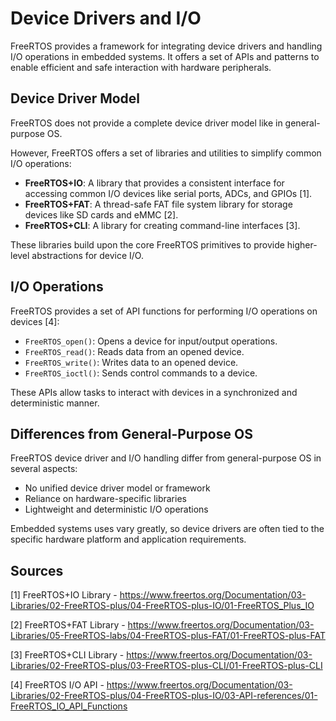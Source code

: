 # Device Drivers and I/O

FreeRTOS provides a framework for integrating device drivers and handling I/O operations in embedded systems. It offers a set of APIs and patterns to enable efficient and safe interaction with hardware peripherals.

## Device Driver Model
FreeRTOS does not provide a complete device driver model like in general-purpose OS.

However, FreeRTOS offers a set of libraries and utilities to simplify common I/O operations:
- **FreeRTOS+IO**: A library that provides a consistent interface for accessing common I/O devices like serial ports, ADCs, and GPIOs [1].
- **FreeRTOS+FAT**: A thread-safe FAT file system library for storage devices like SD cards and eMMC [2].
- **FreeRTOS+CLI**: A library for creating command-line interfaces [3].

These libraries build upon the core FreeRTOS primitives to provide higher-level abstractions for device I/O.

## I/O Operations
FreeRTOS provides a set of API functions for performing I/O operations on devices [4]:

- `FreeRTOS_open()`: Opens a device for input/output operations. 
- `FreeRTOS_read()`: Reads data from an opened device. 
- `FreeRTOS_write()`: Writes data to an opened device. 
- `FreeRTOS_ioctl()`: Sends control commands to a device.

These APIs allow tasks to interact with devices in a synchronized and deterministic manner.


## Differences from General-Purpose OS
FreeRTOS device driver and I/O handling differ from general-purpose OS in several aspects:
- No unified device driver model or framework
- Reliance on hardware-specific libraries
- Lightweight and deterministic I/O operations

Embedded systems uses vary greatly, so device drivers are often tied to the specific hardware platform and application requirements.


## Sources
[1] FreeRTOS+IO Library - https://www.freertos.org/Documentation/03-Libraries/02-FreeRTOS-plus/04-FreeRTOS-plus-IO/01-FreeRTOS_Plus_IO

[2] FreeRTOS+FAT Library - https://www.freertos.org/Documentation/03-Libraries/05-FreeRTOS-labs/04-FreeRTOS-plus-FAT/01-FreeRTOS-plus-FAT

[3] FreeRTOS+CLI Library - https://www.freertos.org/Documentation/03-Libraries/02-FreeRTOS-plus/03-FreeRTOS-plus-CLI/01-FreeRTOS-plus-CLI

[4] FreeRTOS I/O API - https://www.freertos.org/Documentation/03-Libraries/02-FreeRTOS-plus/04-FreeRTOS-plus-IO/03-API-references/01-FreeRTOS_IO_API_Functions
